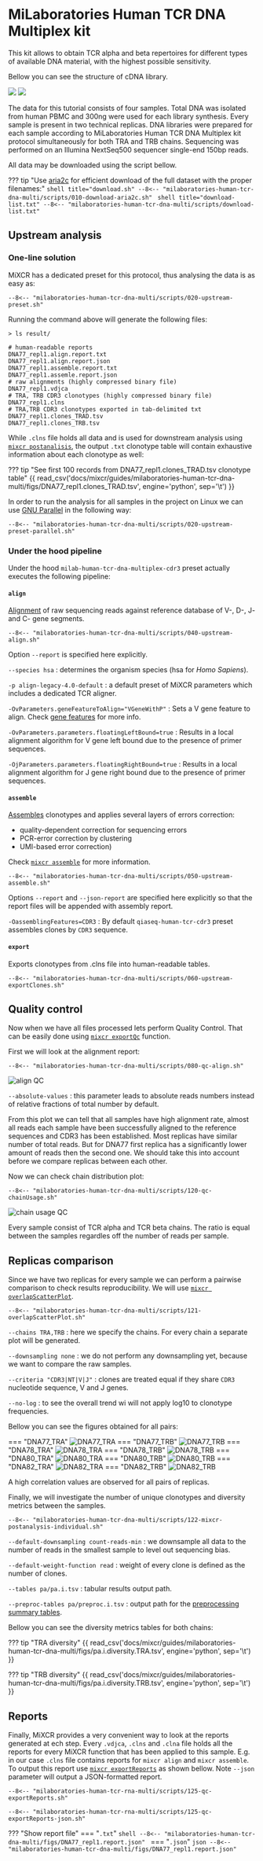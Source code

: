 # MiLaboratories Human TCR DNA Multiplex kit

This kit allows to obtain TCR alpha and beta repertoires for different types of available DNA material, with the highest possible sensitivity.

Bellow you can see the structure of cDNA library.

![](milaboratories-human-tcr-dna-multi/figs/library-structure-light.svg#only-light)
![](milaboratories-human-tcr-dna-multi/figs/library-structure-dark.svg#only-dark)

The data for this tutorial consists of four samples. Total DNA was isolated from human PBMC and 300ng were used for each library synthesis. Every sample is present in two technical replicas. DNA libraries were prepared for each sample according to MiLaboratories Human TCR DNA Multiplex kit protocol simultaneously for both TRA and TRB chains. Sequencing was performed on an Illumina NextSeq500 sequencer single-end 150bp reads.

All data may be downloaded using the script bellow.

??? tip "Use [aria2c](https://aria2.github.io) for efficient download of the full dataset with the proper filenames:"
    ```shell title="download.sh"
    --8<-- "milaboratories-human-tcr-dna-multi/scripts/010-download-aria2c.sh"
    ```
    ```shell title="download-list.txt"
    --8<-- "milaboratories-human-tcr-dna-multi/scripts/download-list.txt"
    ```
## Upstream analysis

### One-line solution

MiXCR has a dedicated preset for this protocol, thus analysing the data is as easy as:

```shell
--8<-- "milaboratories-human-tcr-dna-multi/scripts/020-upstream-preset.sh"
```

Running the command above will generate the following files:

```shell
> ls result/

# human-readable reports 
DNA77_repl1.align.report.txt
DNA77_repl1.align.report.json
DNA77_repl1.assemble.report.txt
DNA77_repl1.assemle.report.json
# raw alignments (highly compressed binary file)
DNA77_repl1.vdjca
# TRA, TRB CDR3 clonotypes (highly compressed binary file)
DNA77_repl1.clns
# TRA,TRB CDR3 clonotypes exported in tab-delimited txt
DNA77_repl1.clones_TRAD.tsv
DNA77_repl1.clones_TRB.tsv
```

While `.clns` file holds all data and is used for downstream analysis using [`mixcr postanalisis`](../reference/mixcr-postanalysis.md), the output `.txt` clonotype table will contain exhaustive information about each clonotype as well:

??? tip "See first 100 records from DNA77_repl1.clones_TRAD.tsv clonotype table"
    {{ read_csv('docs/mixcr/guides/milaboratories-human-tcr-dna-multi/figs/DNA77_repl1.clones_TRAD.tsv', engine='python', sep='\t') }}

In order to run the analysis for all samples in the project on Linux we can use [GNU Parallel](https://www.gnu.org/software/parallel/) in the following way:

```shell
--8<-- "milaboratories-human-tcr-dna-multi/scripts/020-upstream-preset-parallel.sh"
```

### Under the hood pipeline

Under the hood `milab-human-tcr-dna-multiplex-cdr3` preset actually executes the following pipeline:

#### `align`
[Alignment](../reference/mixcr-align.md) of raw sequencing reads against reference database of V-, D-, J- and C- gene segments.

```shell
--8<-- "milaboratories-human-tcr-dna-multi/scripts/040-upstream-align.sh"
```

Option `--report` is specified here explicitly.

`--species hsa`
: determines the organism species (hsa for _Homo Sapiens_).

`-p align-legacy-4.0-default`
:  a default preset of MiXCR parameters which includes a dedicated TCR aligner.

`-OvParameters.geneFeatureToAlign="VGeneWithP"`
: Sets a V gene feature to align. Check [gene features](../reference/ref-gene-features.md) for more info.

`-OvParameters.parameters.floatingLeftBound=true`
: Results in a local alignment algorithm for V gene left bound due to the presence of primer sequences.

`-OjParameters.parameters.floatingRightBound=true`
: Results in a local alignment algorithm for J gene right bound due to the presence of primer sequences.


#### `assemble`
[Assembles](../reference/mixcr-assemble.md) clonotypes and applies several layers of errors correction:

- quality-dependent correction for sequencing errors
- PCR-error correction by clustering
- UMI-based error correction)

Check [`mixcr assemble`](../reference/mixcr-assemble.md) for more information.


```shell
--8<-- "milaboratories-human-tcr-dna-multi/scripts/050-upstream-assemble.sh"
```

Options `--report` and `--json-report` are specified here explicitly so that the report files will be appended with assembly report.

`-OassemblingFeatures=CDR3`
: By default `qiaseq-human-tcr-cdr3` preset assembles clones by `CDR3` sequence.

#### `export`
Exports clonotypes from .clns file into human-readable tables.

```shell
--8<-- "milaboratories-human-tcr-dna-multi/scripts/060-upstream-exportClones.sh"
```

## Quality control

Now when we have all files processed lets perform Quality Control. That can be easily done using [`mixcr exportQc`](../reference/mixcr-exportQc.md)
function.

First we will look at the alignment report:

```shell
--8<-- "milaboratories-human-tcr-dna-multi/scripts/080-qc-align.sh"
```

![align QC](milaboratories-human-tcr-dna-multi/figs/alignQc.svg)

`--absolute-values`
: this parameter leads to absolute reads numbers instead of relative fractions of total number by default.

From this plot we can tell that all samples have high alignment rate, almost all reads each sample have been successfully aligned to the reference sequences and CDR3 has been established. Most replicas have similar number of total reads. But for DNA77 first replica has a significantly lower amount of reads then the second one. We should take this into account before we compare replicas between each other.

Now we can check chain distribution plot:

```shell
--8<-- "milaboratories-human-tcr-dna-multi/scripts/120-qc-chainUsage.sh"
```

![chain usage QC](milaboratories-human-tcr-dna-multi/figs/chainUsage.svg)

Every sample consist of TCR alpha and TCR beta chains. The ratio is equal between the samples regardles off the number of reads per sample.

## Replicas comparison

Since we have two replicas for every sample we can perform a pairwise comparison to check results reproducibility. We will use [`mixcr overlapScatterPlot`](../reference/mixcr-overlapScatterPlot.md).

```shell
--8<-- "milaboratories-human-tcr-dna-multi/scripts/121-overlapScatterPlot.sh"
```
`--chains TRA,TRB`
: here we specify the chains. For every chain a separate plot will be generated.

`--downsampling none`
: we do not perform any downsampling yet, because we want to compare the raw samples.

`--criteria "CDR3|NT|V|J"`
: clones are treated equal if they share `CDR3` nucleotide sequence, V and J genes.

`--no-log`
: to see the overall trend wi will not apply log10 to clonotype frequencies.

Bellow you can see the figures obtained for all pairs:

=== "DNA77_TRA"
    ![DNA77_TRA](milaboratories-human-tcr-dna-multi/figs/DNA77.TRA.svg)
=== "DNA77_TRB" 
    ![DNA77_TRB](milaboratories-human-tcr-dna-multi/figs/DNA77.TRB.svg)
=== "DNA78_TRA" 
    ![DNA78_TRA](milaboratories-human-tcr-dna-multi/figs/DNA77.TRA.svg)
=== "DNA78_TRB" 
    ![DNA78_TRB](milaboratories-human-tcr-dna-multi/figs/DNA77.TRB.svg)
=== "DNA80_TRA" 
    ![DNA80_TRA](milaboratories-human-tcr-dna-multi/figs/DNA80.TRA.svg)
=== "DNA80_TRB" 
    ![DNA80_TRB](milaboratories-human-tcr-dna-multi/figs/DNA80.TRB.svg)
=== "DNA82_TRA" 
    ![DNA82_TRA](milaboratories-human-tcr-dna-multi/figs/DNA82.TRA.svg)
=== "DNA82_TRB" 
    ![DNA82_TRB](milaboratories-human-tcr-dna-multi/figs/DNA82.TRB.svg)

A high correlation values are observed for all pairs of replicas.

Finally, we will investigate the number of unique clonotypes and diversity metrics between the samples.

```shell
--8<-- "milaboratories-human-tcr-dna-multi/scripts/122-mixcr-postanalysis-individual.sh"
```

`--default-downsampling count-reads-min`
: we downsample all data to the number of reads in the smallest sample to level out sequencing bias.

`--default-weight-function read`
: weight of every clone is defined as the number of clones.

`--tables pa/pa.i.tsv`
: tabular results output path.

`--preproc-tables pa/preproc.i.tsv`
: output path for the [preprocessing summary tables](../reference/mixcr-postanalysis.md#preprocessing-summary-tables).

Bellow you can see the diversity metrics tables for both chains:

??? tip "TRA diversity"
    {{ read_csv('docs/mixcr/guides/milaboratories-human-tcr-dna-multi/figs/pa.i.diversity.TRA.tsv', engine='python', sep='\t') }}

??? tip "TRB diversity"
    {{ read_csv('docs/mixcr/guides/milaboratories-human-tcr-dna-multi/figs/pa.i.diversity.TRB.tsv', engine='python', sep='\t') }}


## Reports
Finally, MiXCR provides a very convenient way to look at the reports generated at ech step. Every `.vdjca`, `.clns` and `.clna` file holds all the reports for every MiXCR function that has been applied to this sample. E.g. in our case `.clns` file contains reports for `mixcr align` and `mixcr assemble`. To output this report use [`mixcr exportReports`](../reference/mixcr-exportReports.md) as shown bellow. Note `--json` parameter will output a JSON-formatted report.

```shell
--8<-- "milaboratories-human-tcr-rna-multi/scripts/125-qc-exportReports.sh"
```

```shell
--8<-- "milaboratories-human-tcr-rna-multi/scripts/125-qc-exportReports-json.sh"
```

??? "Show report file"
    === "`.txt`"
        ```shell
        --8<-- "milaboratories-human-tcr-dna-multi/figs/DNA77_repl1.report.json"
        ```
    === "`.json`"
        ```json
        --8<-- "milaboratories-human-tcr-dna-multi/figs/DNA77_repl1.report.json"
        ```